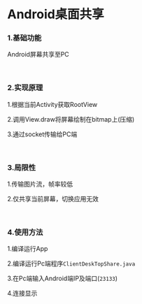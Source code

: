 # Android桌面共享

### 1.基础功能

Android屏幕共享至PC

<br>

### 2.实现原理

1.根据当前Activity获取RootView

2.调用View.draw将屏幕绘制在bitmap上(压缩)

3.通过socket传输给PC端

<br>

### 3.局限性

1.传输图片流，帧率较低

2.仅共享当前屏幕，切换应用无效

<br>

### 4.使用方法

1.编译运行App

2.编译运行Pc端程序`ClientDeskTopShare.java`

3.在Pc端输入Android端IP及端口(`23133`)

4.连接显示


